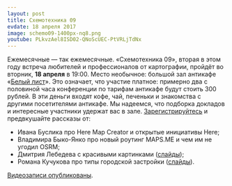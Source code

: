 ```yaml
---
layout: post
title: Схемотехника 09
evdate: 18 апреля 2017
image: schemo09-1400px-nq8.png
youtube: PLkvzAel8ISD02-QNoScUEC-PtVRLjTdNx
---
```

Ежемесячные — так ежемесячные. «Схемотехника 09», вторая в этом году встреча любителей и профессионалов от картографии, пройдёт во вторник, **18 апреля** в 19:00. Место необычное: большой зал антикафе «[Белый лист](http://www.belylist.ru/)». Это означает, что участие платное: примерно два с половиной часа конференции по тарифам антикафе будут стоить 300 рублей. В эти деньги входят кофе, чай, печеньки и знакомства с другими посетителями антикафе. Мы надеемся, что подборка докладов и интересные участники удержат вас в зале. [Зарегистрируйтесь](https://iz.timepad.ru/event/465403/) и предвкушайте рассказы от:

* Ивана Буслика про Here Map Creator и открытые инициативы Here;
* Владимира Быко-Янко про новый роутинг MAPS.ME и чем им не угодил OSRM;
* Дмитрия Лебедева с красивыми картинками ([слайды](/slides/schemo09-kartinki.pdf));
* Романа Кучукова про типы городской застройки ([слайды](/slides/schemo09-cityclass.pdf)).

[Видеозаписи опубликованы](https://www.youtube.com/playlist?list=PLkvzAel8ISD02-QNoScUEC-PtVRLjTdNx).
